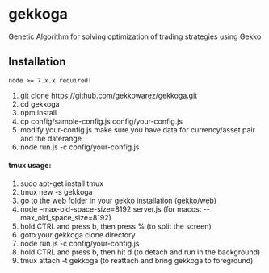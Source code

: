 # gekkoga
Genetic Algorithm for solving optimization of trading strategies using Gekko
## Installation
	node >= 7.x.x required!
1) git clone https://github.com/gekkowarez/gekkoga.git
2) cd gekkoga
3) npm install
4) cp config/sample-config.js config/your-config.js
5) modify your-config.js make sure you have data for currency/asset pair and the daterange
6) node run.js -c config/your-config.js
#### tmux usage:
1) sudo apt-get install tmux
2) tmux new -s gekkoga
3) go to the web folder in your gekko installation (gekko/web)
4) node –max-old-space-size=8192 server.js (for macos: --max_old_space_size=8192)
5) hold CTRL and press b, then press % (to split the screen)
6) goto your gekkoga clone directory
7) node run.js -c config/your-config.js 
8) hold CTRL and press b, then hit d (to detach and run in the background)
9) tmux attach -t gekkoga (to reattach and bring gekkoga to foreground)
